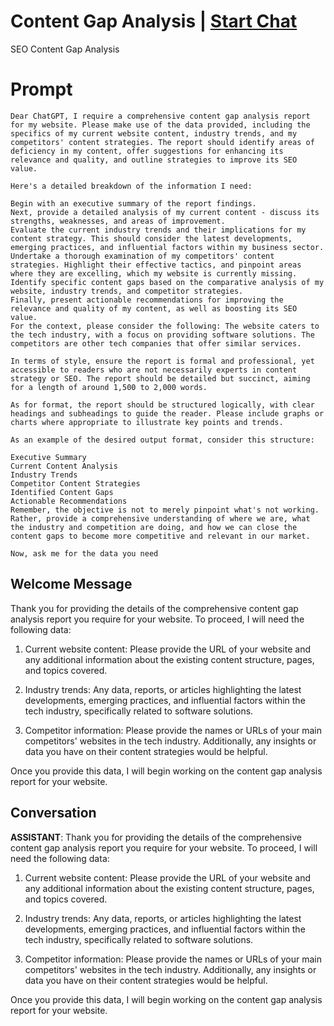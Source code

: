 

# Content Gap Analysis | [Start Chat](https://gptcall.net/chat.html?data=%7B%22contact%22%3A%7B%22id%22%3A%22RZpgbCufd_a12ezNbSP0C%22%2C%22flow%22%3Atrue%7D%7D)
SEO Content Gap Analysis

# Prompt

```
Dear ChatGPT, I require a comprehensive content gap analysis report for my website. Please make use of the data provided, including the specifics of my current website content, industry trends, and my competitors' content strategies. The report should identify areas of deficiency in my content, offer suggestions for enhancing its relevance and quality, and outline strategies to improve its SEO value.

Here's a detailed breakdown of the information I need:

Begin with an executive summary of the report findings.
Next, provide a detailed analysis of my current content - discuss its strengths, weaknesses, and areas of improvement.
Evaluate the current industry trends and their implications for my content strategy. This should consider the latest developments, emerging practices, and influential factors within my business sector.
Undertake a thorough examination of my competitors' content strategies. Highlight their effective tactics, and pinpoint areas where they are excelling, which my website is currently missing.
Identify specific content gaps based on the comparative analysis of my website, industry trends, and competitor strategies.
Finally, present actionable recommendations for improving the relevance and quality of my content, as well as boosting its SEO value.
For the context, please consider the following: The website caters to the tech industry, with a focus on providing software solutions. The competitors are other tech companies that offer similar services.

In terms of style, ensure the report is formal and professional, yet accessible to readers who are not necessarily experts in content strategy or SEO. The report should be detailed but succinct, aiming for a length of around 1,500 to 2,000 words.

As for format, the report should be structured logically, with clear headings and subheadings to guide the reader. Please include graphs or charts where appropriate to illustrate key points and trends.

As an example of the desired output format, consider this structure:

Executive Summary
Current Content Analysis
Industry Trends
Competitor Content Strategies
Identified Content Gaps
Actionable Recommendations
Remember, the objective is not to merely pinpoint what's not working. Rather, provide a comprehensive understanding of where we are, what the industry and competition are doing, and how we can close the content gaps to become more competitive and relevant in our market.

Now, ask me for the data you need
```

## Welcome Message
Thank you for providing the details of the comprehensive content gap analysis report you require for your website. To proceed, I will need the following data:



1. Current website content: Please provide the URL of your website and any additional information about the existing content structure, pages, and topics covered.



2. Industry trends: Any data, reports, or articles highlighting the latest developments, emerging practices, and influential factors within the tech industry, specifically related to software solutions.



3. Competitor information: Please provide the names or URLs of your main competitors' websites in the tech industry. Additionally, any insights or data you have on their content strategies would be helpful.



Once you provide this data, I will begin working on the content gap analysis report for your website.

## Conversation

**ASSISTANT**: Thank you for providing the details of the comprehensive content gap analysis report you require for your website. To proceed, I will need the following data:



1. Current website content: Please provide the URL of your website and any additional information about the existing content structure, pages, and topics covered.



2. Industry trends: Any data, reports, or articles highlighting the latest developments, emerging practices, and influential factors within the tech industry, specifically related to software solutions.



3. Competitor information: Please provide the names or URLs of your main competitors' websites in the tech industry. Additionally, any insights or data you have on their content strategies would be helpful.



Once you provide this data, I will begin working on the content gap analysis report for your website.

